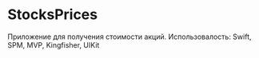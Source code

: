 # StocksPrices
Приложение для получения стоимости акций.
Использовалость:
Swift, SPM, MVP, Kingfisher, UIKit
